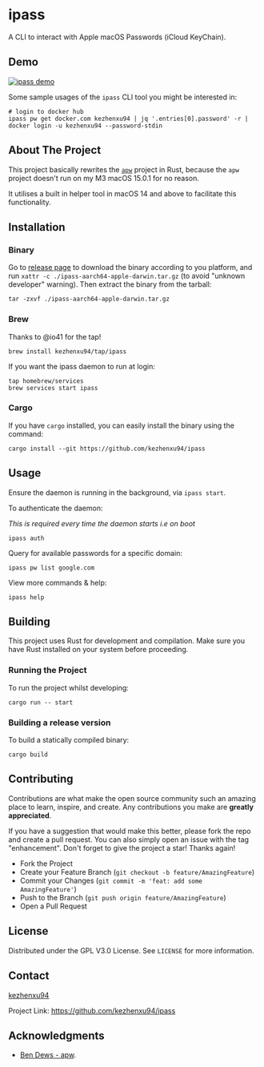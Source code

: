 # ipass

A CLI to interact with Apple macOS Passwords (iCloud KeyChain).

## Demo

[![ipass demo](https://img.youtube.com/vi/de3bTuD5qxE/0.jpg)](https://www.youtube.com/watch?v=de3bTuD5qxE)

Some sample usages of the `ipass` CLI tool you might be interested in:

```shell
# login to docker hub
ipass pw get docker.com kezhenxu94 | jq '.entries[0].password' -r | docker login -u kezhenxu94 --password-stdin
```

## About The Project

This project basically rewrites the [`apw`](https://github.com/bendews/apw) project in Rust,
because the `apw` project doesn't run on my M3 macOS 15.0.1 for no reason.

It utilises a built in helper tool in macOS 14 and above to facilitate this
functionality.

## Installation

### Binary

Go to [release page](https://github.com/kezhenxu94/ipass/releases) to download the binary
according to you platform, and run `xattr -c ./ipass-aarch64-apple-darwin.tar.gz` (to avoid "unknown developer" warning).
Then extract the binary from the tarball:

```shell
tar -zxvf ./ipass-aarch64-apple-darwin.tar.gz
```

### Brew

Thanks to @io41 for the tap!

```shell
brew install kezhenxu94/tap/ipass
```

If you want the ipass daemon to run at login:

```shell
tap homebrew/services
brew services start ipass
```

### Cargo

If you have `cargo` installed, you can easily install the binary using the
command:

```shell
cargo install --git https://github.com/kezhenxu94/ipass
```

## Usage

Ensure the daemon is running in the background, via `ipass start`.

To authenticate the daemon:

_This is required every time the daemon starts i.e on boot_

```shell
ipass auth
```

Query for available passwords for a specific domain:

```shell
ipass pw list google.com
```

View more commands & help:

```shell
ipass help                                             
```

## Building

This project uses Rust for development and compilation.
Make sure you have Rust installed on your system before proceeding.

### Running the Project

To run the project whilst developing:

```shell
cargo run -- start
```

### Building a release version

To build a statically compiled binary:

```shell
cargo build
```

## Contributing

Contributions are what make the open source community such an amazing place to
learn, inspire, and create. Any contributions you make are **greatly
appreciated**.

If you have a suggestion that would make this better, please fork the repo and
create a pull request. You can also simply open an issue with the tag
"enhancement". Don't forget to give the project a star! Thanks again!

* Fork the Project
* Create your Feature Branch (`git checkout -b feature/AmazingFeature`)
* Commit your Changes (`git commit -m 'feat: add some AmazingFeature'`)
* Push to the Branch (`git push origin feature/AmazingFeature`)
* Open a Pull Request

## License

Distributed under the GPL V3.0 License. See `LICENSE` for more information.

## Contact

[kezhenxu94](https://x.com/kezhenxu94)

Project Link: <https://github.com/kezhenxu94/ipass>

## Acknowledgments

* [Ben Dews - apw](https://github.com/bendews/apw).
